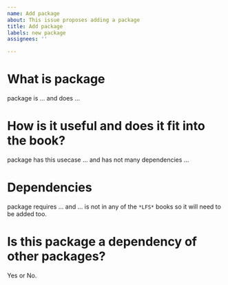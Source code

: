 ```yaml
---
name: Add package
about: This issue proposes adding a package
title: Add package
labels: new package
assignees: ''

---
```


# What is package
package is ... and does ...

# How is it useful and does it fit into the book?
package has this usecase ... and has not many dependencies ...

# Dependencies
package requires ... and ... is not in any of the `*LFS*` books so it will need to be added too.

# Is this package a dependency of other packages?
Yes or No.

